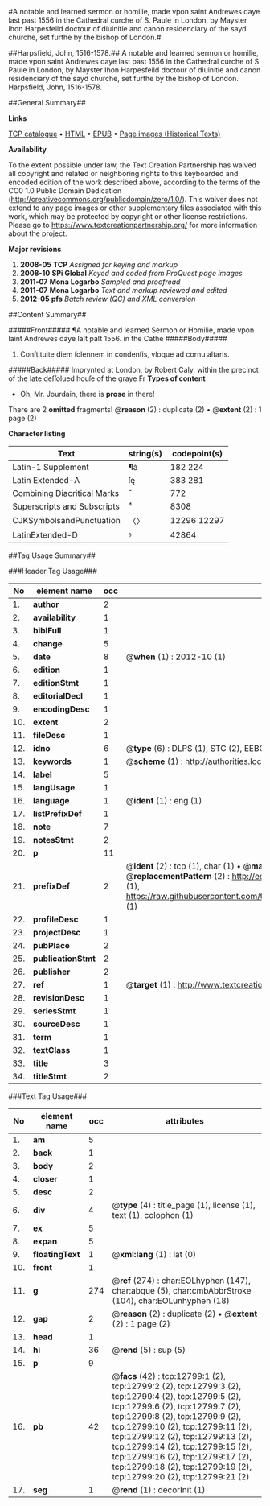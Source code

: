 #A notable and learned sermon or homilie, made vpon saint Andrewes daye last past 1556 in the Cathedral curche of S. Paule in London, by Mayster Ihon Harpesfeild doctour of diuinitie and canon residenciary of the sayd churche, set furthe by the bishop of London.#

##Harpsfield, John, 1516-1578.##
A notable and learned sermon or homilie, made vpon saint Andrewes daye last past 1556 in the Cathedral curche of S. Paule in London, by Mayster Ihon Harpesfeild doctour of diuinitie and canon residenciary of the sayd churche, set furthe by the bishop of London.
Harpsfield, John, 1516-1578.

##General Summary##

**Links**

[TCP catalogue](http://www.ota.ox.ac.uk/tcp/)  • 
[HTML](http://tei.it.ox.ac.uk/tcp/Texts-HTML/free/A02/A02663.html)  • 
[EPUB](http://tei.it.ox.ac.uk/tcp/Texts-EPUB/free/A02/A02663.epub) • 
[Page images (Historical Texts)](https://historicaltexts.jisc.ac.uk/eebo-99847739e)

**Availability**

To the extent possible under law, the Text Creation Partnership has waived all copyright and related or neighboring rights to this keyboarded and encoded edition of the work described above, according to the terms of the CC0 1.0 Public Domain Dedication (http://creativecommons.org/publicdomain/zero/1.0/). This waiver does not extend to any page images or other supplementary files associated with this work, which may be protected by copyright or other license restrictions. Please go to https://www.textcreationpartnership.org/ for more information about the project.

**Major revisions**

1. __2008-05__ __TCP__ *Assigned for keying and markup*
1. __2008-10__ __SPi Global__ *Keyed and coded from ProQuest page images*
1. __2011-07__ __Mona Logarbo__ *Sampled and proofread*
1. __2011-07__ __Mona Logarbo__ *Text and markup reviewed and edited*
1. __2012-05__ __pfs__ *Batch review (QC) and XML conversion*

##Content Summary##

#####Front#####
¶A notable and learned Sermon or Homilie, made vpon ſaint Andrewes daye laſt paſt 1556. in the Cathe
#####Body#####

1. Conſtituite diem ſolennem in condenſis, vſoque ad cornu altaris.

#####Back#####
Imprynted at London, by Robert Caly, within the precinct of the late deſſolued houſe of the graye Fr
**Types of content**

  * Oh, Mr. Jourdain, there is **prose** in there!

There are 2 **omitted** fragments! 
 @__reason__ (2) : duplicate (2)  •  @__extent__ (2) : 1 page (2)

**Character listing**


|Text|string(s)|codepoint(s)|
|---|---|---|
|Latin-1 Supplement|¶à|182 224|
|Latin Extended-A|ſę|383 281|
|Combining             Diacritical Marks|̄|772|
|Superscripts             and Subscripts|⁴|8308|
|CJKSymbolsandPunctuation|〈〉|12296 12297|
|LatinExtended-D|ꝰ|42864|

##Tag Usage Summary##

###Header Tag Usage###

|No|element name|occ|attributes|
|---|---|---|---|
|1.|__author__|2||
|2.|__availability__|1||
|3.|__biblFull__|1||
|4.|__change__|5||
|5.|__date__|8| @__when__ (1) : 2012-10 (1)|
|6.|__edition__|1||
|7.|__editionStmt__|1||
|8.|__editorialDecl__|1||
|9.|__encodingDesc__|1||
|10.|__extent__|2||
|11.|__fileDesc__|1||
|12.|__idno__|6| @__type__ (6) : DLPS (1), STC (2), EEBO-CITATION (1), PROQUEST (1), VID (1)|
|13.|__keywords__|1| @__scheme__ (1) : http://authorities.loc.gov/ (1)|
|14.|__label__|5||
|15.|__langUsage__|1||
|16.|__language__|1| @__ident__ (1) : eng (1)|
|17.|__listPrefixDef__|1||
|18.|__note__|7||
|19.|__notesStmt__|2||
|20.|__p__|11||
|21.|__prefixDef__|2| @__ident__ (2) : tcp (1), char (1)  •  @__matchPattern__ (2) : ([0-9\-]+):([0-9IVX]+) (1), (.+) (1)  •  @__replacementPattern__ (2) : http://eebo.chadwyck.com/downloadtiff?vid=$1&page=$2 (1), https://raw.githubusercontent.com/textcreationpartnership/Texts/master/tcpchars.xml#$1 (1)|
|22.|__profileDesc__|1||
|23.|__projectDesc__|1||
|24.|__pubPlace__|2||
|25.|__publicationStmt__|2||
|26.|__publisher__|2||
|27.|__ref__|1| @__target__ (1) : http://www.textcreationpartnership.org/docs/. (1)|
|28.|__revisionDesc__|1||
|29.|__seriesStmt__|1||
|30.|__sourceDesc__|1||
|31.|__term__|1||
|32.|__textClass__|1||
|33.|__title__|3||
|34.|__titleStmt__|2||


###Text Tag Usage###

|No|element name|occ|attributes|
|---|---|---|---|
|1.|__am__|5||
|2.|__back__|1||
|3.|__body__|2||
|4.|__closer__|1||
|5.|__desc__|2||
|6.|__div__|4| @__type__ (4) : title_page (1), license (1), text (1), colophon (1)|
|7.|__ex__|5||
|8.|__expan__|5||
|9.|__floatingText__|1| @__xml:lang__ (1) : lat (0)|
|10.|__front__|1||
|11.|__g__|274| @__ref__ (274) : char:EOLhyphen (147), char:abque (5), char:cmbAbbrStroke (104), char:EOLunhyphen (18)|
|12.|__gap__|2| @__reason__ (2) : duplicate (2)  •  @__extent__ (2) : 1 page (2)|
|13.|__head__|1||
|14.|__hi__|36| @__rend__ (5) : sup (5)|
|15.|__p__|9||
|16.|__pb__|42| @__facs__ (42) : tcp:12799:1 (2), tcp:12799:2 (2), tcp:12799:3 (2), tcp:12799:4 (2), tcp:12799:5 (2), tcp:12799:6 (2), tcp:12799:7 (2), tcp:12799:8 (2), tcp:12799:9 (2), tcp:12799:10 (2), tcp:12799:11 (2), tcp:12799:12 (2), tcp:12799:13 (2), tcp:12799:14 (2), tcp:12799:15 (2), tcp:12799:16 (2), tcp:12799:17 (2), tcp:12799:18 (2), tcp:12799:19 (2), tcp:12799:20 (2), tcp:12799:21 (2)|
|17.|__seg__|1| @__rend__ (1) : decorInit (1)|
